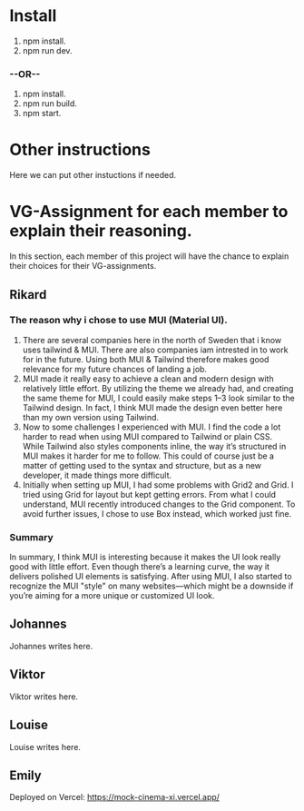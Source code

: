 # Install

1. npm install.
2. npm run dev.

### --OR--

1. npm install.
2. npm run build.
3. npm start.

# Other instructions

Here we can put other instuctions if needed.

# VG-Assignment for each member to explain their reasoning.

In this section, each member of this project will have the chance to explain their choices for their VG-assignments.

## Rikard

### The reason why i chose to use MUI (Material UI).


1. There are several companies here in the north of Sweden that i know uses tailwind & MUI. There are also companies iam intrested in to work for in the future. Using both MUI & Tailwind therefore makes good relevance for my future chances of landing a job.
2. MUI made it really easy to achieve a clean and modern design with relatively little effort. By utilizing the theme we already had, and creating the same theme for MUI, I could easily make steps 1–3 look similar to the Tailwind design. In fact, I think MUI made the design even better here than my own version using Tailwind.
3. Now to some challenges I experienced with MUI. I find the code a lot harder to read when using MUI compared to Tailwind or plain CSS. While Tailwind also styles components inline, the way it’s structured in MUI makes it harder for me to follow. This could of course just be a matter of getting used to the syntax and structure, but as a new developer, it made things more difficult.
4. Initially when setting up MUI, I had some problems with Grid2 and Grid. I tried using Grid for layout but kept getting errors. From what I could understand, MUI recently introduced changes to the Grid component. To avoid further issues, I chose to use Box instead, which worked just fine.

### Summary

In summary, I think MUI is interesting because it makes the UI look really good with little effort. Even though there’s a learning curve, the way it delivers polished UI elements is satisfying. After using MUI, I also started to recognize the MUI "style" on many websites—which might be a downside if you’re aiming for a more unique or customized UI look.  
   

## Johannes

Johannes writes here.

## Viktor

Viktor writes here.

## Louise 

Louise writes here.

## Emily

Deployed on Vercel: https://mock-cinema-xi.vercel.app/



